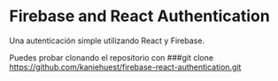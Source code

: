 # Firebase and React Authentication

Una autenticación simple utilizando React y Firebase.

Puedes probar clonando el repositorio con ###git clone https://github.com/kaniehuest/firebase-react-authentication.git

